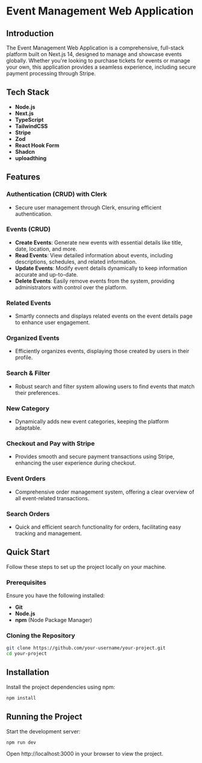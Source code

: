 # Event Management Web Application

## Introduction

The Event Management Web Application is a comprehensive, full-stack platform built on Next.js 14, designed to manage and showcase events globally. Whether you're looking to purchase tickets for events or manage your own, this application provides a seamless experience, including secure payment processing through Stripe.

## Tech Stack

- **Node.js**
- **Next.js**
- **TypeScript**
- **TailwindCSS**
- **Stripe**
- **Zod**
- **React Hook Form**
- **Shadcn**
- **uploadthing**

## Features

### Authentication (CRUD) with Clerk
- Secure user management through Clerk, ensuring efficient authentication.

### Events (CRUD)
- **Create Events**: Generate new events with essential details like title, date, location, and more.
- **Read Events**: View detailed information about events, including descriptions, schedules, and related information.
- **Update Events**: Modify event details dynamically to keep information accurate and up-to-date.
- **Delete Events**: Easily remove events from the system, providing administrators with control over the platform.

### Related Events
- Smartly connects and displays related events on the event details page to enhance user engagement.

### Organized Events
- Efficiently organizes events, displaying those created by users in their profile.

### Search & Filter
- Robust search and filter system allowing users to find events that match their preferences.

### New Category
- Dynamically adds new event categories, keeping the platform adaptable.

### Checkout and Pay with Stripe
- Provides smooth and secure payment transactions using Stripe, enhancing the user experience during checkout.

### Event Orders
- Comprehensive order management system, offering a clear overview of all event-related transactions.

### Search Orders
- Quick and efficient search functionality for orders, facilitating easy tracking and management.


## Quick Start

Follow these steps to set up the project locally on your machine.

### Prerequisites

Ensure you have the following installed:

- **Git**
- **Node.js**
- **npm** (Node Package Manager)

### Cloning the Repository

```bash
git clone https://github.com/your-username/your-project.git
cd your-project
```

## Installation

Install the project dependencies using npm:

```bash
npm install
```

## Running the Project
Start the development server:
```bash
npm run dev
```
Open http://localhost:3000 in your browser to view the project.
